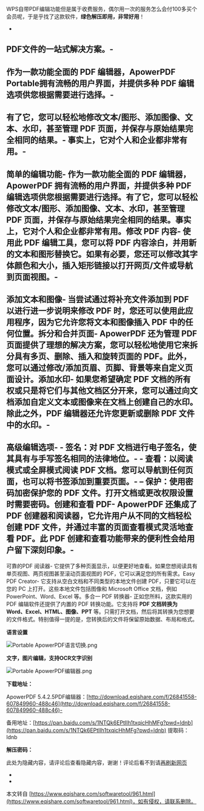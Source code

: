 WPS自带PDF编辑功能但是属于收费服务，偶尔用一次的服务怎么会付100多买个会员呢，于是乎找了这款软件，**绿色解压即用，非常好用**！

-

**PDF文件的一站式解决方案。**-
-
作为一款功能全面的 PDF 编辑器，ApowerPDF Portable拥有流畅的用户界面，并提供多种 PDF 编辑选项供您根据需要进行选择。-
-
有了它，您可以轻松地修改文本/图形、添加图像、文本、水印，甚至管理 PDF 页面，并保存与原始结果完全相同的结果。-
事实上，它对个人和企业都非常有用。-
-
简单的**编辑**功能-
作为一款功能全面的 PDF 编辑器，ApowerPDF 拥有流畅的用户界面，并提供多种 PDF 编辑选项供您根据需要进行选择。有了它，您可以轻松**修改文本/图形、添加图像、文本、水印**，甚至管理 PDF 页面，并保存与原始结果完全相同的结果。事实上，它对个人和企业都非常有用。修改 PDF 内容-
使用此 PDF 编辑工具，您可以将 PDF 内容涂白，并用新的文本和图形替换它。如果有必要，您还可以修改其字体颜色和大小，插入矩形链接以打开网页/文件或导航到页面视图。-
-
添加文本和图像-
当尝试通过将补充文件添加到 PDF 以进行进一步说明来修改 PDF 时，您还可以使用此应用程序，因为它允许您将文本和图像插入 PDF 中的任何位置。拆分和合并页面-
ApowerPDF 还为管理 PDF 页面提供了理想的解决方案，您可以轻松地使用它来拆分具有多页、删除、插入和旋转页面的 PDF。此外，您可以通过修改/添加页眉、页脚、背景等来自定义页面设计。添加水印-
如果您希望确定 PDF 文档的所有权或只是将它们与其他文档区分开来，您可以通过向文档添加自定义文本或图像来在文档上创建自己的水印。除此之外，PDF 编辑器还允许您更新或删除 PDF 文件中的水印。-
-
高级编辑选项-
\- **签名**：对 PDF 文档进行电子签名，使其具有与手写签名相同的法律地位。-
\- 查看：以阅读模式或全屏模式阅读 PDF 文档。您可以导航到任何页面，也可以将书签添加到重要页面。-
– 保护：使用密码加密保护您的 PDF 文件。打开文档或更改权限设置时需要密码。创建和查看 PDF-
ApowerPDF 还集成了 PDF 创建器和阅读器，它允许用户从不同的文档轻松创建 PDF 文件，并通过丰富的页面查看模式灵活地查看 PDF。此 PDF 创建和查看功能带来的便利性会给用户留下深刻印象。-
-
可靠的PDF 阅读器-
它提供了多种页面显示，以便更好地查看。如果您想阅读具有单页视图、两页视图甚至滚动页面视图的 PDF，它可以满足您的所有需求。Easy PDF Creator-
它支持从空白文档和不同类型的本地文件创建 PDF，只要它可以在您的 PC 上打开。这些本地文件包括图像和 Microsoft Office 文档，例如 PowerPoint、Word、Excel 等。多合一 PDF 转换器-
正如您所料，这款实用的 PDF 编辑软件还提供了内置的 PDF 转换功能。它支持将 **PDF 文档转换为 Word、Excel、HTML、图像、PPT** 等。只需打开文档，然后将其转换为您想要的文件格式。特别值得一提的是，您转换后的文件将保留原始数据、布局和格式。

**语言设置**

![Portable ApowerPDF语言切换.png](https://www.eqishare.com/zb_users/upload/2022/07/202207041656911418148338.png)

**文字，图片编辑，支持OCR文字识别**

![Portable ApowerPDF编辑器.png](https://www.eqishare.com/zb_users/upload/2022/07/202207041656911429610193.png)

**下载地址：**

ApowerPDF 5.4.2.5PDF编辑器：[http://download.eqishare.com/f/26841558-607849960-488c46](http://download.eqishare.com/f/26841558-607849960-488c46)-

备用地址：[https://pan.baidu.com/s/1NTQk6EPtIIh1txqicHhMFg?pwd=ldnb](https://pan.baidu.com/s/1NTQk6EPtIIh1txqicHhMFg?pwd=ldnb) 提取码：ldnb

**解压密码：**

此处为隐藏内容，请评论后查看隐藏内容，谢谢！评论后看不到请[再刷新网页](javascript:location.reload();)

-

-

本文转自 [https://www.eqishare.com/softwaretool/961.html](https://www.eqishare.com/softwaretool/961.html)，如有侵权，请联系删除。